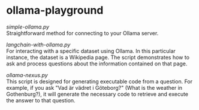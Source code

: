 # ollama-playground

_simple-ollama.py_<br>
Straightforward method for connecting to your Ollama server.

_langchain-with-ollama.py_<br>
For interacting with a specific dataset using Ollama. In this particular instance, the dataset is a Wikipedia page. The script demonstrates how to ask and process questions about the information contained on that page.

_ollama-nexus.py_<br>
This script is designed for generating executable code from a question. For example, if you ask "Vad är vädret i Göteborg?" (What is the weather in Gothenburg?), it will generate the necessary code to retrieve and execute the answer to that question.